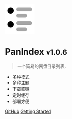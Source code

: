 ![logo](_media/index.png)

# PanIndex <small>v1.0.6</small>

> 一个简易的网盘目录列表.

- 多种模式
- 多种主题
- 下载直链
- 定时缓存
- 部署方便

[GitHub](https://github.com/libsgh/PanIndex/)
[Getting Started](#快速开始)

